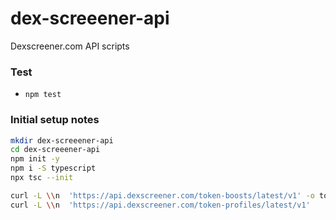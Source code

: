 # dex-screeener-api
Dexscreener.com API scripts

### Test

- `npm test`

### Initial setup notes
```bash
mkdir dex-screeener-api
cd dex-screeener-api
npm init -y
npm i -S typescript
npx tsc --init

curl -L \\n  'https://api.dexscreener.com/token-boosts/latest/v1' -o token-boosts.json
curl -L \\n  'https://api.dexscreener.com/token-profiles/latest/v1'
```

